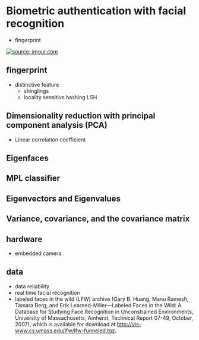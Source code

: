# Biometric authentication with facial recognition
- fingerprint 

<a href="https://imgur.com/MaAe7kI"><img src="https://i.imgur.com/MaAe7kI.png" title="source: imgur.com" /></a>

## fingerprint 
- distinctive feature 
    - shinglings 
    - locality sensitive hashing LSH 


## Dimensionality reduction with principal component analysis (PCA)
- Linear correlation coefficient 

## Eigenfaces

## MPL classifier


## Eigenvectors and Eigenvalues


## Variance, covariance, and the covariance matrix



## hardware 
- embedded camera


## data 
- data reliability 
- real time facial recognition 
- labeled faces in the wild (LFW) archive (Gary B. Huang, Manu Ramesh, Tamara Berg, and Erik Learned-Miller—Labeled Faces in the Wild: A Database for Studying Face Recognition in Unconstrained Environments, University of Massachusetts, Amherst, Technical Report 07-49, October, 2007), which is available for download at http://vis-www.cs.umass.edu/lfw/lfw-funneled.tgz.

